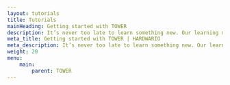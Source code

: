 ```yaml
---
layout: tutorials
title: Tutorials
mainHeading: Getting started with TOWER
description: It’s never too late to learn something new. Our learning materials will help you quickly understand the world of IoT and our kit.
meta_title: Getting started with TOWER | HARDWARIO
meta_description: It’s never too late to learn something new. Our learning materials will help you quickly understand the world of IoT and our kit.
weight: 20
menu:
    main:
        parent: TOWER
---
```

